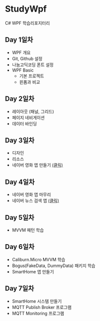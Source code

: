 # StudyWpf
C# WPF 학습리포지터리

## Day 1일차
- WPF 개요
- Git, Github 설정
- 나눔고딕코딩 폰트 설정
- WPF Basic
  - 기본 프로젝트
  - 윈폼과 비교

## Day 2일차
- 레이아웃 (패널, 그리드)
- 페이지 네비게이션
- 데이터 바인딩

## Day 3일차
- 디자인
- 리소스
- 네이버 영화 앱 만들기 [(클릭)](https://github.com/rudfo3264/StudyWpf/tree/main/portfolio)

## Day  4일차
 - 네이버 영화 앱 마무리
 - 네이버 뉴스 검색 앱  [(클릭)](https://github.com/rudfo3264/StudyWpf/raw/main/capture/KakaoTalk_20220603_160559594.png?raw=true)

## Day 5일차
 - MVVM 패턴 학습

## Day 6일차
 - Caliburn.Micro MVVM 학습
 - Bogus(FakeData, DummyData) 패키지 학습
 - SmartHome 앱 만들기

## Day 7일차
 - SmartHome 시스템 만들기
 - MQTT Publish Broker 프로그램
 - MQTT Monitoring 프로그램
